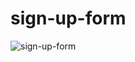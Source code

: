# sign-up-form

![sign-up-form](https://github.com/Brandyn1234/sign-up-form/assets/41130732/f9d86a73-422f-4cf1-87e0-b57731e3d8f5)


